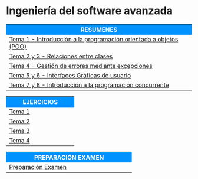 # Ingeniería del software avanzada



<table>  
	<tr style="background-color: rgb(0, 147, 255);">
    	<th width="60%" style="color:#FFFFFF">RESUMENES</th>
	</tr>   
    <tr>
		<td><a href="Resumenes/Tema 1 - Introducción a la programación orientada a objetos (POO).html">Tema 1 - Introducción a la programación orientada a objetos (POO)</a></td>
    </tr>
    <tr>    
		<td><a href="Resumenes/Tema 2 y 3 - Relaciones entre clases">Tema 2 y 3 - Relaciones entre clases</a></td>
    </tr>    
    <tr>    
		<td><a href="Resumenes/Tema 4 - Gestión de errores mediante excepciones">Tema 4 - Gestión de errores mediante excepciones</a></td>
    </tr>    
    <tr>    
		<td><a href="Tema 5 y 6 - Interfaces Gráficas de usuario">Tema 5 y 6 - Interfaces Gráficas de usuario</a></td>
    </tr>    
    <tr>    
		<td><a href="Tema 7 y 8 - Introducción a la programación concurrente">Tema 7 y 8 - Introducción a la programación concurrente</a></td>
	</tr>
</table> 



<table>  
	<tr style="background-color: rgb(0, 147, 255);">
    	<th width="60%" style="color:#FFFFFF">EJERCICIOS</th>
	</tr>   
    <tr>
		<td><a href="Ejercicios/Tema_1.html">Tema 1</a></td>
    </tr>
    <tr>    
		<td><a href="Ejercicios/Tema_2.html">Tema 2</a></td>
    </tr>
		<td><a href="Ejercicios/Tema_3.html">Tema 3</a></td>
    </tr>
    <tr>    
		<td><a href="Ejercicios/Tema_4.html">Tema 4</a></td>
    </tr>           
</table> 



<table>  
	<tr style="background-color: rgb(0, 147, 255);">
    	<th width="60%" style="color:#FFFFFF">PREPARACIÓN EXAMEN</th>
	</tr>   
    <tr>
		<td><a href="Resumenes/Preparación examen.html">Preparación Examen</a></td>
    </tr>      
</table> 

